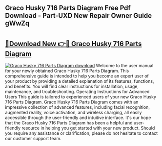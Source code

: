 ## Graco Husky 716 Parts Diagram Free Pdf Download - Part-UXD New Repair Owner Guide gWwZq

# <h2><a href="http://dfo7st.blite.top/?on=Graco+Husky+716+Parts+Diagram">🔗Download New 👉🔴 Graco Husky 716 Parts Diagram</a></h2>

[![Graco Husky 716 Parts Diagram download](https://i.imgur.com/lujVjoI.png)](http://dfo7st.blite.top/?on=Graco+Husky+716+Parts+Diagram)
Welcome to the user manual for your newly obtained Graco Husky 716 Parts Diagram. This comprehensive guide is intended to help you become an expert user of your product by providing a detailed explanation of its features, functions, and benefits. You will find clear instructions for installation, usage, maintenance, and troubleshooting. Operating Instructions for Advanced Users This guide is tailored to experienced users of your new Graco Husky 716 Parts Diagram. Graco Husky 716 Parts Diagram comes with an impressive collection of advanced features, including facial recognition, augmented reality, voice activation, and wireless charging, all easily accessible through the user-friendly and intuitive interface. It's our hope that the Graco Husky 716 Parts Diagram has been a helpful and user-friendly resource in helping you get started with your new product. Should you require any assistance or clarification, please do not hesitate to contact our customer support team.
